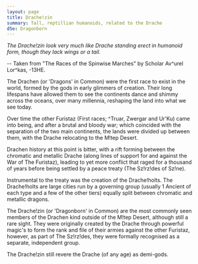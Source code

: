 ```yaml
---
layout: page
title: Drache!zin
summary: Tall, reptillian humanoids, related to the Drache
d5e: Dragonborn
---
```


<em>The Drache!zin look very much like Drache standing erect in humanoid form, though they lack wings or a tail.</em>

-- Taken from "The Races of the Spinwise Marches" by Scholar Av^urel Lor^kas, -13HE.

The Drachen (or 'Dragons' in Common) were the first race to exist in the world, formed by the gods in early glimmers of creation. Their long lifespans have allowed them to see the continents dance and shimmy across the oceans, over many millennia, reshaping the land into what we see today. 

Over time the other Furistaz (First races; ^Truar, Zwergar and Ur'Ku) came into being, and after a brutal and bloody war; which coincided with the separation of the two main continents, the lands were divided up between them, with the Drache relocating to the M!tep Desert.

Drachen history at this point is bitter, with a rift forming between the chromatic and metallic Drache (along lines of support for and against the War of The Furistaz), leading to yet more conflict that raged for a thousand of years before being settled by a peace treaty (The Sz!rz!des of Sz!ne).

Instrumental to the treaty was the creation of the Drache!holts. The Drache!holts are large cities run by a governing group (usually 1 Ancient of each type and a few of the other tiers) equally split between chromatic and metallic dragons.

The Drache!zin (or 'Dragonborn' in Common) are the most commonly seen members of the Drachen kind outside of the M!tep Desert, although still a rare sight. They were originally created by the Drache through powerful magic's to form the rank and file of their armies against the other Furistaz, however, as part of The Sz!rz!des, they were formally recognised as a separate, independent group.

The Drache!zin still revere the Drache (of any age) as demi-gods.



